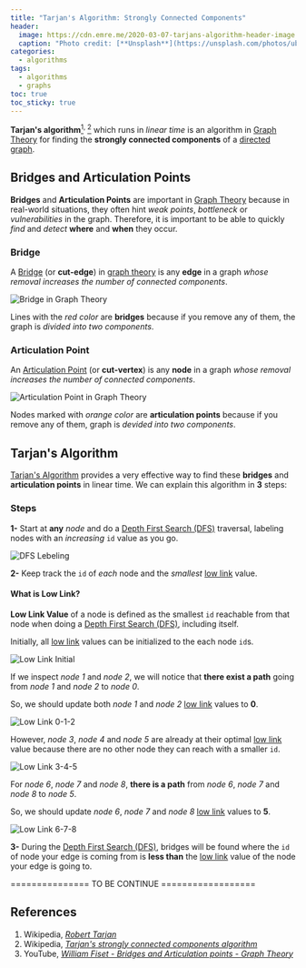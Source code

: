 ```yaml
---
title: "Tarjan's Algorithm: Strongly Connected Components"
header:
  image: https://cdn.emre.me/2020-03-07-tarjans-algorithm-header-image.jpg
  caption: "Photo credit: [**Unsplash**](https://unsplash.com/photos/ubQDHALqKiM)"
categories:
  - algorithms
tags:
  - algorithms
  - graphs
toc: true
toc_sticky: true
---
```


**Tarjan's algorithm**[<sup>1</sup>](#references)<sup>, </sup>[<sup>2</sup>](#references) which runs in *linear time* is an algorithm in [Graph Theory](https://emre.me/data-structures/graphs/) for finding the **strongly connected components** of a [directed graph](https://emre.me/data-structures/graphs/#directed-or-undirected).

## Bridges and Articulation Points ##

**Bridges** and **Articulation Points** are important in [Graph Theory](https://emre.me/data-structures/graphs/) because in real-world situations, they often hint *weak points*, *bottleneck* or *vulnerabilities* in the graph. Therefore, it is important to be able to quickly *find* and *detect* **where** and **when** they occur.

### Bridge ###
A [Bridge](https://en.wikipedia.org/wiki/Bridge_(graph_theory)) (or **cut-edge**) in [graph theory](https://emre.me/data-structures/graphs/) is any **edge** in a graph *whose removal increases the number of connected components*. 

![Bridge in Graph Theory](https://cdn.emre.me/2020-03-07-bridge.png)

Lines with the *red color* are **bridges** because if you remove any of them, the graph is *divided into two components*.

### Articulation Point ###
An [Articulation Point](https://en.wikipedia.org/wiki/Biconnected_component) (or **cut-vertex**) is any **node** in a graph *whose removal increases the number of connected components*.

![Articulation Point in Graph Theory](https://cdn.emre.me/2020-03-07-articulation-point.png)

Nodes marked with *orange color* are **articulation points** because if you remove any of them, graph is *devided into two components*.


## Tarjan's Algorithm ##
[Tarjan's Algorithm](https://en.wikipedia.org/wiki/Tarjan%27s_strongly_connected_components_algorithm) provides a very effective way to find these **bridges** and **articulation points** in linear time. We can explain this algorithm in **3** steps:

### Steps ###
**1-** Start at **any** *node* and do a [Depth First Search (DFS)](https://emre.me/coding-patterns/depth-first-search/) traversal, labeling nodes with an *increasing* `id` value as you go.

![DFS Lebeling](https://cdn.emre.me/2020-03-07-dfs-traversal.gif)

**2-** Keep track the `id` of *each* node and the *smallest* [low link](#what-is-low-link) value.

#### What is Low Link? ####
**Low Link Value** of a node is defined as the smallest `id` reachable from that node when doing a [Depth First Search (DFS)](https://emre.me/coding-patterns/depth-first-search/), including itself.

Initially, all [low link](#what-is-low-link) values can be initialized to the each node `id`s.

![Low Link Initial](https://cdn.emre.me/2020-03-07-low-link1.gif)

If we inspect *node 1* and *node 2*, we will notice that **there exist a path** going from *node 1* and *node 2* to *node 0*.

So, we should update both *node 1* and *node 2* [low link](#what-is-low-link) values to **0**.

![Low Link 0-1-2](https://cdn.emre.me/2020-03-07-low-link2.gif)

However, *node 3*, *node 4* and *node 5* are already at their optimal [low link](#what-is-low-link) value because there are no other node they can reach with a smaller `id`.

![Low Link 3-4-5](https://cdn.emre.me/2020-03-07-low-link3.gif)

For *node 6*, *node 7* and *node 8*, **there is a path** from *node 6*, *node 7* and *node 8* to *node 5*.

So, we should update *node 6*, *node 7* and *node 8* [low link](#what-is-low-link) values to **5**.

![Low Link 6-7-8](https://cdn.emre.me/2020-03-07-low-link4.gif)


**3-** During the [Depth First Search (DFS)](https://emre.me/coding-patterns/depth-first-search/), bridges will be found where the `id` of node your edge is coming from is **less than** the [low link](#what-is-low-link) value of the node your edge is going to.




=============== TO BE CONTINUE ==================

## References
1. Wikipedia, *[Robert Tarjan](https://en.wikipedia.org/wiki/Robert_Tarjan)*
2. Wikipedia, *[Tarjan's strongly connected components algorithm](https://en.wikipedia.org/wiki/Tarjan%27s_strongly_connected_components_algorithm)*
3. YouTube, *[William Fiset - Bridges and Articulation points - Graph Theory](https://www.youtube.com/watch?v=aZXi1unBdJA)*
